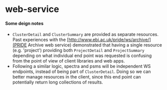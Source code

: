 web-service
===========

#### Some deign notes
* `ClusterDetail` and `ClusterSummary` are provided as separate resources. Past experiences with the
[http://www.ebi.ac.uk/pride/ws/archive/](PRIDE Archive web service) demonstrated that having a single resource
(e.g. 'project') providing both `ProjectDetail` and `ProjectSummary` depending on what individual end point was
requested is confusing from the point of view of client libraries and web apps.
* Following a similar logic, spectra and psms will be independent WS endpoints, instead of being part of `ClusterDetail`.
Doing so we can better manage resources in the client, since this end point can potentially return long collections
of results.
